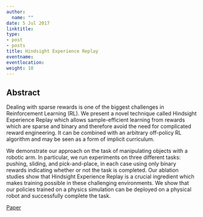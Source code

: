 ```yaml
---
author:
  name: ""
date: 5 Jul 2017
linktitle:
type:
- post
- posts
title: Hindsight Experience Replay
eventname:
eventlocation:  
weight: 10
---
```


## Abstract

Dealing with sparse rewards is one of the biggest challenges in Reinforcement Learning (RL). We present a novel technique called Hindsight Experience Replay which allows sample-efficient learning from rewards which are sparse and binary and therefore avoid the need for complicated reward engineering. It can be combined with an arbitrary off-policy RL algorithm and may be seen as a form of implicit curriculum.

We demonstrate our approach on the task of manipulating objects with a robotic arm. In particular, we run experiments on three different tasks: pushing, sliding, and pick-and-place, in each case using only binary rewards indicating whether or not the task is completed. Our ablation studies show that Hindsight Experience Replay is a crucial ingredient which makes training possible in these challenging environments. We show that our policies trained on a physics simulation can be deployed on a physical robot and successfully complete the task.

[Paper](https://arxiv.org/abs/1707.01495)
